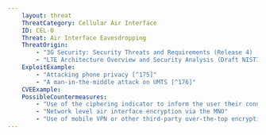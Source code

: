 ```yaml
---
    layout: threat
    ThreatCategory: Cellular Air Interface
    ID: CEL-0
    Threat: Air Interface Eavesdropping
    ThreatOrigin:
        - "3G Security: Security Threats and Requirements (Release 4) [^165]"
        - "LTE Architecture Overview and Security Analysis (Draft NISTIR 8071) [^166]"
    ExploitExample:
        - "Attacking phone privacy [^175]"
        - "A man-in-the-middle attack on UMTS [^176]"
    CVEExample:
    PossibleCountermeasures:
        - "Use of the ciphering indicator to inform the user their connection is unencrypted"
        - "Network level air interface encryption via the MNO"
        - "Use of mobile VPN or other third-party over-the-top encryption solutions"
---
```

